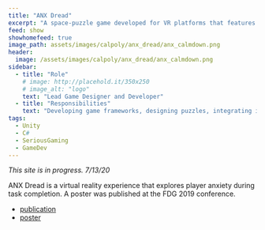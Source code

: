 ```yaml
---
title: "ANX Dread"
excerpt: "A space-puzzle game developed for VR platforms that features an arduino heart-rate monitor to measure heart-rate throughout the experience."
feed: show
showhomefeed: true
image_path: assets/images/calpoly/anx_dread/anx_calmdown.png 
header:
  image: /assets/images/calpoly/anx_dread/anx_calmdown.png
sidebar:
  - title: "Role"
    # image: http://placehold.it/350x250
    # image_alt: "logo"
    text: "Lead Game Designer and Developer"
  - title: "Responsibilities"
    text: "Developing game frameworks, designing puzzles, integrating into VR, and research"
tags:
  - Unity
  - C#
  - SeriousGaming
  - GameDev
---
```


_This site is in progress. 7/13/20_

ANX Dread is a virtual reality experience that explores player anxiety during task completion. A poster was published at the FDG 2019 conference. 
- [publication](https://dl.acm.org/doi/10.1145/3337722.3341821)
- [poster](http://users.csc.calpoly.edu/~zwood/teaching/CIA/FDG_CIA_capstone.pdf)